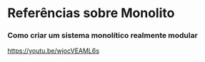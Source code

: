 # Referências sobre Monolito

### Como criar um sistema monolítico realmente modular

https://youtu.be/wjocVEAML6s
